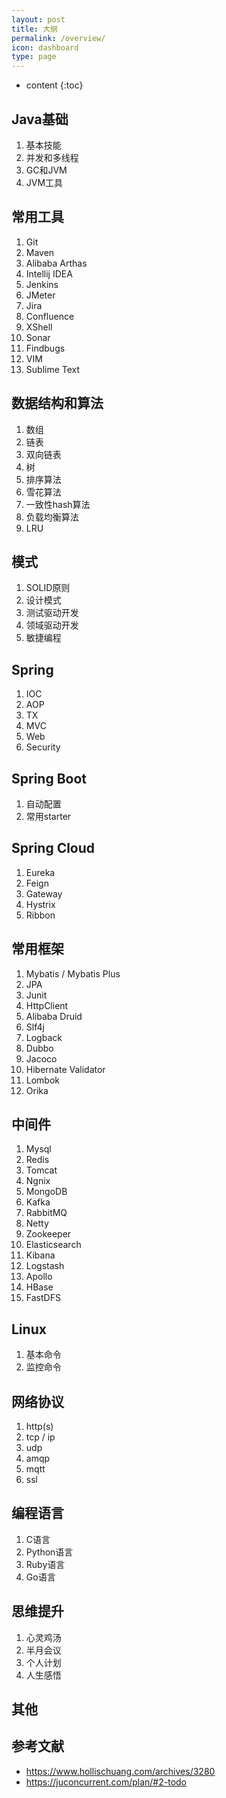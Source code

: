 ```yaml
---
layout: post
title: 大纲
permalink: /overview/
icon: dashboard
type: page
---
```


* content
{:toc}


## Java基础

1. 基本技能
2. 并发和多线程
3. GC和JVM
4. JVM工具

## 常用工具

1. Git
2. Maven
3. Alibaba Arthas
4. Intellij IDEA
5. Jenkins
6. JMeter
7. Jira
8. Confluence
9. XShell
10. Sonar
11. Findbugs
12. VIM
13. Sublime Text

## 数据结构和算法

1. 数组
2. 链表
3. 双向链表
4. 树
5. 排序算法
6. 雪花算法
7. 一致性hash算法
8. 负载均衡算法
9. LRU

## 模式

1. SOLID原则
2. 设计模式
3. 测试驱动开发
4. 领域驱动开发
5. 敏捷编程

## Spring

1. IOC
2. AOP
3. TX
4. MVC
5. Web
6. Security

## Spring Boot

1. 自动配置
2. 常用starter

## Spring Cloud

1. Eureka
2. Feign
3. Gateway
4. Hystrix
5. Ribbon

## 常用框架

1. Mybatis / Mybatis Plus
2. JPA
3. Junit
4. HttpClient
5. Alibaba Druid
6. Slf4j
7. Logback
8. Dubbo
9. Jacoco
10. Hibernate Validator
11. Lombok
12. Orika

## 中间件

1. Mysql
2. Redis
3. Tomcat
4. Ngnix
5. MongoDB
6. Kafka
7. RabbitMQ
8. Netty
9. Zookeeper
10. Elasticsearch
11. Kibana
12. Logstash
13. Apollo
14. HBase
15. FastDFS

## Linux

1. 基本命令
2. 监控命令

## 网络协议

1. http(s)
2. tcp / ip
3. udp
4. amqp
5. mqtt
6. ssl

## 编程语言

1. C语言
2. Python语言
3. Ruby语言
4. Go语言

## 思维提升

1. 心灵鸡汤
2. 半月会议
3. 个人计划
3. 人生感悟

## 其他


## 参考文献

+ https://www.hollischuang.com/archives/3280
+ https://juconcurrent.com/plan/#2-todo
